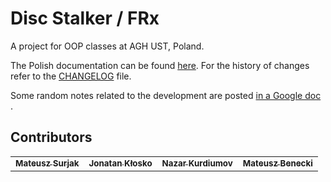 # Disc Stalker / FRx

A project for OOP classes at AGH UST, Poland.

The Polish documentation can be found [here](./docs/docs.md).
For the history of changes refer to the [CHANGELOG](./CHANGELOG.md) file.

Some random notes related to the development are
posted [in a Google doc](https://docs.google.com/document/d/1tPEjTxmNRnkyuUooXjdKY55RkvUr_wm1BR9fZz1xevY/edit?usp=sharing)
.

## Contributors

<table>
  <tr>
    <td align="center"><a href="https://github.com/surjak"><sub><b>Mateusz Surjak</b></sub></a><br /></td>
    <td align="center"><a href="https://github.com/jonatanklosko"><sub><b>Jonatan Kłosko</b></sub></a><br /></td>
    <td align="center"><a href="https://github.com/nazkord"><sub><b>Nazar Kurdiumov</b></sub></a><br /></td>
    <td align="center"><a href="https://github.com/beneckimateusz"><sub><b>Mateusz Benecki</b></sub></a><br /></td>
  </tr>
</table>
